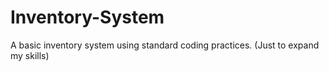 # Inventory-System
A basic inventory system using standard coding practices. (Just to expand my skills) 
